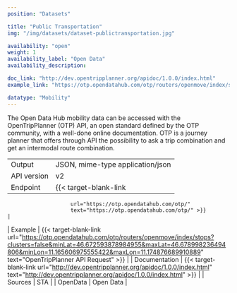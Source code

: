 ```yaml
---
position: "Datasets"

title: "Public Transportation"
img: "/img/datasets/dataset-publictransportation.jpg"

availability: "open"
weight: 1
availability_label: "Open Data"
availability_description: 

doc_link: "http://dev.opentripplanner.org/apidoc/1.0.0/index.html"
example_link: "https://otp.opendatahub.com/otp/routers/openmove/index/stops?clusters=false&minLat=46.672593878984955&maxLat=46.678998236494806&minLon=11.165606975555422&maxLon=11.174876689910889 "

datatype: "Mobility"
---
```


The Open Data Hub mobility data can be accessed with the OpenTripPlanner (OTP) API, an open standard defined by the OTP community, with a well-done online documentation.  OTP is a journey planner that offers through API the possibility to ask a trip combination and get an intermodal route combination. 

|             |                                                                                                                                                                                                                                                       |
| :---------- | ----------------------------------------------------------------------------------------------------------------------------------------------------------------------------------------------------------------------------------------------------- |
| Output      | JSON, mime-type application/json                                                                                                                                                                                                                      |
| API version | v2                                                                                                                                                                                                                                                    |
| Endpoint | {{< target-blank-link
                        url="https://otp.opendatahub.com/otp/"
                        text="https://otp.opendatahub.com/otp/" >}}                                                                                                                                                                                                              |
| Example | {{< target-blank-link
                        url="https://otp.opendatahub.com/otp/routers/openmove/index/stops?clusters=false&minLat=46.672593878984955&maxLat=46.678998236494806&minLon=11.165606975555422&maxLon=11.174876689910889"
                        text="OpenTripPlanner API Request" >}}                          |
| Documentation | {{< target-blank-link
                        url="http://dev.opentripplanner.org/apidoc/1.0.0/index.html"
                        text="http://dev.opentripplanner.org/apidoc/1.0.0/index.html" >}}  |
| Sources     | STA                                                                                                                                                                                            |
| OpenData    | Open Data                                                                                                                                                                                                                                             |
